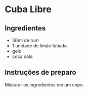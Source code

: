 # Cuba Libre

## Ingredientes 

* 50ml de rum
* 1 unidade de limão fatiado
* gelo
* coca cola

## Instruções de preparo

Misturar os ingredientes em um copo.